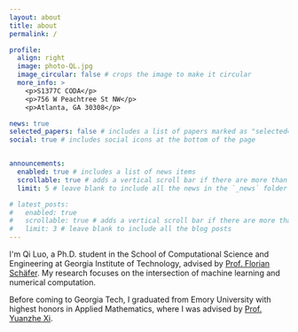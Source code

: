 ```yaml
---
layout: about
title: about
permalink: /

profile:
  align: right
  image: photo-QL.jpg
  image_circular: false # crops the image to make it circular
  more_info: >
    <p>S1377C CODA</p>
    <p>756 W Peachtree St NW</p>
    <p>Atlanta, GA 30308</p>

news: true
selected_papers: false # includes a list of papers marked as "selected={true}"
social: true # includes social icons at the bottom of the page


announcements:
  enabled: true # includes a list of news items
  scrollable: true # adds a vertical scroll bar if there are more than 3 news items
  limit: 5 # leave blank to include all the news in the `_news` folder

# latest_posts:
#   enabled: true
#   scrollable: true # adds a vertical scroll bar if there are more than 3 new posts items
#   limit: 3 # leave blank to include all the blog posts
---
```


I'm Qi Luo, a Ph.D. student in the School of Computational Science and Engineering at Georgia Institute of Technology, advised by [Prof. Florian Schäfer](https://f-t-s.github.io/). My research focuses on the intersection of machine learning and numerical computation. 

Before coming to Georgia Tech, I graduated from Emory University with highest honors in Applied Mathematics, where I was advised by [Prof. Yuanzhe Xi](https://www.math.emory.edu/~yxi26/).
